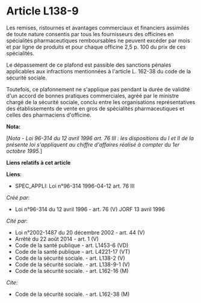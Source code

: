 # Article L138-9

Les remises, ristournes et avantages commerciaux et financiers assimilés de toute nature consentis par tous les fournisseurs
des officines en spécialités pharmaceutiques remboursables ne peuvent excéder par mois et par ligne de produits et pour
chaque officine 2,5 p. 100 du prix de ces spécialités.

Le dépassement de ce plafond est passible des sanctions pénales applicables aux infractions mentionnées à l'article L. 162-38
du code de la sécurité sociale.

Toutefois, ce plafonnement ne s'applique pas pendant la durée de validité d'un accord de bonnes pratiques commerciales, agréé
par le ministre chargé de la sécurité sociale, conclu entre les organisations représentatives des établissements de vente en
gros de spécialités pharmaceutiques et celles des pharmaciens d'officine.

**Nota:**

[*Nota - Loi 96-314 du 12 avril 1996 art. 76 III : les dispositions du I et II de la présente loi s'appliquent au chiffre
d'affaires réalisé à compter du 1er octobre 1995.*]

**Liens relatifs à cet article**

**Liens**:

  - SPEC_APPLI: Loi n°96-314 1996-04-12 art. 76 III

_Créé par_:

  - Loi n°96-314 du 12 avril 1996 - art. 76 (V) JORF 13 avril 1996

_Cité par_:

  - Loi n°2002-1487 du 20 décembre 2002 - art. 44 (V)
  - Arrêté du 22 août 2014 - art. 1 (V)
  - Code de la santé publique - art. L1453-6 (VD)
  - Code de la santé publique - art. L4221-17 (VT)
  - Code de la sécurité sociale. - art. L138-2 (V)
  - Code de la sécurité sociale. - art. L138-9-1 (V)
  - Code de la sécurité sociale. - art. L162-16 (M)

_Cite_:

  - Code de la sécurité sociale. - art. L162-38 (M)
